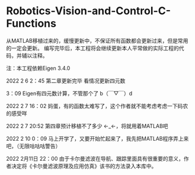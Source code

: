 # Robotics-Vision-and-Control-C-Functions
从MATLAB移植过来的，缓慢更新中，不保证所有函数都会更新过来，但是常用的一定会更新。 编写完毕后，本工程将会继续更新本人平常做的实际工程的代码，并辅以注释。

注：本工程依赖Eigen 3.4.0

2022 2 6 2：45 第二章更新完毕 看情况更新四元数

3：09 Eigen有四元数计算，不管那个了 b（￣▽￣）d　

2022 2 7 16：02 妈蛋，有的函数太难写了，这个作者就不能考虑考虑一下码农的感受咩

2022 2 7 20:52 第四章预计移植不了多少 <-_<-，将就用着MATLAB吧

2022 2 10 0：09 马上开学了，又要开始忙起来了，我先把MATLAB程序弄上来吧，（无限咕咕咕警告）

2022 2月11日 22：00 由于卡尔曼滤波在导航、跟踪里面具有很重要的意义，作者决定将《卡尔曼滤波原理及应用仿真》该书的方法录入本库中。
